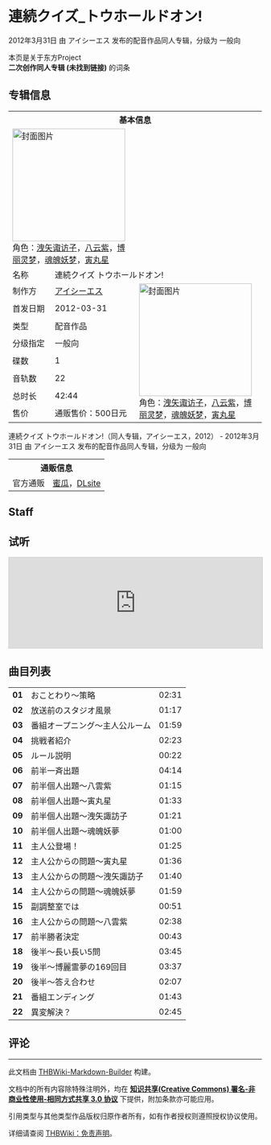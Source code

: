 # 連続クイズ_トウホールドオン!

<!-- source html: G:\repos\THBWiki-Markdown-Builder\THBWikiMarkdown\Temp\main\0\0d\ns0%3A%E9%80%A3%E7%B6%9A%E3%82%AF%E3%82%A4%E3%82%BA_%E3%83%88%E3%82%A6%E3%83%9B%E3%83%BC%E3%83%AB%E3%83%89%E3%82%AA%E3%83%B3%21.html -->

2012年3月31日 由 アイシーエス  发布的配音作品同人专辑，分级为 一般向

本页是关于东方Project  
 **二次创作同人专辑 (未找到链接)** 的词条
## 专辑信息

<table><tbody><tr><th colspan="3">基本信息</th></tr><tr><td class="cover-artwork-mobile" colspan="2"><a href="./文件-連続クイズ_トウホールドオン!封面.jpg.md" class="image" title="封面图片"><img alt="封面图片" src="https://upload.thwiki.cc/thumb/2/29/%E9%80%A3%E7%B6%9A%E3%82%AF%E3%82%A4%E3%82%BA_%E3%83%88%E3%82%A6%E3%83%9B%E3%83%BC%E3%83%AB%E3%83%89%E3%82%AA%E3%83%B3%21%E5%B0%81%E9%9D%A2.jpg/224px-%E9%80%A3%E7%B6%9A%E3%82%AF%E3%82%A4%E3%82%BA_%E3%83%88%E3%82%A6%E3%83%9B%E3%83%BC%E3%83%AB%E3%83%89%E3%82%AA%E3%83%B3%21%E5%B0%81%E9%9D%A2.jpg" decoding="async" loading="lazy" width="224" height="224" srcset="https://upload.thwiki.cc/thumb/2/29/%E9%80%A3%E7%B6%9A%E3%82%AF%E3%82%A4%E3%82%BA_%E3%83%88%E3%82%A6%E3%83%9B%E3%83%BC%E3%83%AB%E3%83%89%E3%82%AA%E3%83%B3%21%E5%B0%81%E9%9D%A2.jpg/336px-%E9%80%A3%E7%B6%9A%E3%82%AF%E3%82%A4%E3%82%BA_%E3%83%88%E3%82%A6%E3%83%9B%E3%83%BC%E3%83%AB%E3%83%89%E3%82%AA%E3%83%B3%21%E5%B0%81%E9%9D%A2.jpg 1.5x, https://upload.thwiki.cc/2/29/%E9%80%A3%E7%B6%9A%E3%82%AF%E3%82%A4%E3%82%BA_%E3%83%88%E3%82%A6%E3%83%9B%E3%83%BC%E3%83%AB%E3%83%89%E3%82%AA%E3%83%B3%21%E5%B0%81%E9%9D%A2.jpg 2x" data-file-width="420" data-file-height="420"></a><div class="cover-char">角色：<a href="./洩矢诹访子.md" title="洩矢诹访子">洩矢诹访子</a>，<a href="./八云紫.md" title="八云紫">八云紫</a>，<a href="./博丽灵梦.md" title="博丽灵梦">博丽灵梦</a>，<a href="./魂魄妖梦.md" title="魂魄妖梦">魂魄妖梦</a>，<a href="./寅丸星.md" title="寅丸星">寅丸星</a></div></td>
</tr><tr><td class="label">名称</td><td colspan="2"> 連続クイズ トウホールドオン! </td></tr><tr><td class="label">制作方</td><td><a href="./アイシーエス.md" title="アイシーエス">アイシーエス</a></td><td class="cover-artwork" rowspan="8" style="min-width:224px;"><a href="./文件-連続クイズ_トウホールドオン!封面.jpg.md" class="image" title="封面图片"><img alt="封面图片" src="https://upload.thwiki.cc/thumb/2/29/%E9%80%A3%E7%B6%9A%E3%82%AF%E3%82%A4%E3%82%BA_%E3%83%88%E3%82%A6%E3%83%9B%E3%83%BC%E3%83%AB%E3%83%89%E3%82%AA%E3%83%B3%21%E5%B0%81%E9%9D%A2.jpg/224px-%E9%80%A3%E7%B6%9A%E3%82%AF%E3%82%A4%E3%82%BA_%E3%83%88%E3%82%A6%E3%83%9B%E3%83%BC%E3%83%AB%E3%83%89%E3%82%AA%E3%83%B3%21%E5%B0%81%E9%9D%A2.jpg" decoding="async" loading="lazy" width="224" height="224" srcset="https://upload.thwiki.cc/thumb/2/29/%E9%80%A3%E7%B6%9A%E3%82%AF%E3%82%A4%E3%82%BA_%E3%83%88%E3%82%A6%E3%83%9B%E3%83%BC%E3%83%AB%E3%83%89%E3%82%AA%E3%83%B3%21%E5%B0%81%E9%9D%A2.jpg/336px-%E9%80%A3%E7%B6%9A%E3%82%AF%E3%82%A4%E3%82%BA_%E3%83%88%E3%82%A6%E3%83%9B%E3%83%BC%E3%83%AB%E3%83%89%E3%82%AA%E3%83%B3%21%E5%B0%81%E9%9D%A2.jpg 1.5x, https://upload.thwiki.cc/2/29/%E9%80%A3%E7%B6%9A%E3%82%AF%E3%82%A4%E3%82%BA_%E3%83%88%E3%82%A6%E3%83%9B%E3%83%BC%E3%83%AB%E3%83%89%E3%82%AA%E3%83%B3%21%E5%B0%81%E9%9D%A2.jpg 2x" data-file-width="420" data-file-height="420"></a><div class="cover-char">角色：<a href="./洩矢诹访子.md" title="洩矢诹访子">洩矢诹访子</a>，<a href="./八云紫.md" title="八云紫">八云紫</a>，<a href="./博丽灵梦.md" title="博丽灵梦">博丽灵梦</a>，<a href="./魂魄妖梦.md" title="魂魄妖梦">魂魄妖梦</a>，<a href="./寅丸星.md" title="寅丸星">寅丸星</a></div></td>
</tr><tr><td class="label">首发日期</td><td>2012-03-31</td></tr><tr><td class="label">类型</td><td>配音作品</td></tr><tr><td class="label">分级指定</td><td>一般向</td></tr><tr><td class="label">碟数</td><td>1</td></tr><tr><td class="label">音轨数</td><td>22</td></tr><tr><td class="label">总时长</td><td>42:44</td></tr><tr><td class="label">售价</td><td>通贩售价：500日元</td></tr></tbody></table>

連続クイズ トウホールドオン!（同人专辑，アイシーエス，2012） - 2012年3月31日 由 アイシーエス  发布的配音作品同人专辑，分级为 一般向

<table><tbody><tr><th colspan="3">通贩信息</th></tr><tr><td class="label">官方通贩</td><td colspan="2"><a rel="nofollow" class="external text" href="https://www.melonbooks.co.jp/detail/detail.php?product_id=962016">蜜瓜</a>，<a rel="nofollow" class="external text" href="http://www.dlsite.com/home/work/=/product_id/RJ093655.html">DLsite</a></td></tr></tbody></table>


## Staff
## 试听
  
<iframe width="100%" height="180" src="https://ext.nicovideo.jp/thumb/sm17313867" scrolling="no" style="border:solid 1px #CCC;" frameborder="0"><a href="http://www.nicovideo.jp/watch/sm17313867">,</a></iframe>

  

## 曲目列表

<table><tbody><tr><td id="1" class="info"><b>01</b></td><td id="おことわり～策略" colspan="2" class="title">おことわり～策略<span class="thcsearchlinks"><a rel="nofollow" class="external text" href="https://cd.thwiki.cc?&amp;fromwiki=連続クイズ_トウホールドオン!"><span title="搜索相似同人曲"></span></a></span></td><td class="time">02:31</td></tr>
<tr><td id="2" class="info"><b>02</b></td><td id="放送前のスタジオ風景" colspan="2" class="title">放送前のスタジオ風景<span class="thcsearchlinks"><a rel="nofollow" class="external text" href="https://cd.thwiki.cc?&amp;fromwiki=連続クイズ_トウホールドオン!"><span title="搜索相似同人曲"></span></a></span></td><td class="time">01:17</td></tr>
<tr><td id="3" class="info"><b>03</b></td><td id="番組オープニング～主人公ルーム" colspan="2" class="title">番組オープニング～主人公ルーム<span class="thcsearchlinks"><a rel="nofollow" class="external text" href="https://cd.thwiki.cc?&amp;fromwiki=連続クイズ_トウホールドオン!"><span title="搜索相似同人曲"></span></a></span></td><td class="time">01:59</td></tr>
<tr><td id="4" class="info"><b>04</b></td><td id="挑戦者紹介" colspan="2" class="title">挑戦者紹介<span class="thcsearchlinks"><a rel="nofollow" class="external text" href="https://cd.thwiki.cc?&amp;fromwiki=連続クイズ_トウホールドオン!"><span title="搜索相似同人曲"></span></a></span></td><td class="time">02:23</td></tr>
<tr><td id="5" class="info"><b>05</b></td><td id="ルール説明" colspan="2" class="title">ルール説明<span class="thcsearchlinks"><a rel="nofollow" class="external text" href="https://cd.thwiki.cc?&amp;fromwiki=連続クイズ_トウホールドオン!"><span title="搜索相似同人曲"></span></a></span></td><td class="time">00:22</td></tr>
<tr><td id="6" class="info"><b>06</b></td><td id="前半一斉出題" colspan="2" class="title">前半一斉出題<span class="thcsearchlinks"><a rel="nofollow" class="external text" href="https://cd.thwiki.cc?&amp;fromwiki=連続クイズ_トウホールドオン!"><span title="搜索相似同人曲"></span></a></span></td><td class="time">04:14</td></tr>
<tr><td id="7" class="info"><b>07</b></td><td id="前半個人出題～八雲紫" colspan="2" class="title">前半個人出題～八雲紫<span class="thcsearchlinks"><a rel="nofollow" class="external text" href="https://cd.thwiki.cc?&amp;fromwiki=連続クイズ_トウホールドオン!"><span title="搜索相似同人曲"></span></a></span></td><td class="time">01:15</td></tr>
<tr><td id="8" class="info"><b>08</b></td><td id="前半個人出題～寅丸星" colspan="2" class="title">前半個人出題～寅丸星<span class="thcsearchlinks"><a rel="nofollow" class="external text" href="https://cd.thwiki.cc?&amp;fromwiki=連続クイズ_トウホールドオン!"><span title="搜索相似同人曲"></span></a></span></td><td class="time">01:33</td></tr>
<tr><td id="9" class="info"><b>09</b></td><td id="前半個人出題～洩矢諏訪子" colspan="2" class="title">前半個人出題～洩矢諏訪子<span class="thcsearchlinks"><a rel="nofollow" class="external text" href="https://cd.thwiki.cc?&amp;fromwiki=連続クイズ_トウホールドオン!"><span title="搜索相似同人曲"></span></a></span></td><td class="time">01:21</td></tr>
<tr><td id="10" class="info"><b>10</b></td><td id="前半個人出題～魂魄妖夢" colspan="2" class="title">前半個人出題～魂魄妖夢<span class="thcsearchlinks"><a rel="nofollow" class="external text" href="https://cd.thwiki.cc?&amp;fromwiki=連続クイズ_トウホールドオン!"><span title="搜索相似同人曲"></span></a></span></td><td class="time">01:00</td></tr>
<tr><td id="11" class="info"><b>11</b></td><td id="主人公登場！" colspan="2" class="title">主人公登場！<span class="thcsearchlinks"><a rel="nofollow" class="external text" href="https://cd.thwiki.cc?&amp;fromwiki=連続クイズ_トウホールドオン!"><span title="搜索相似同人曲"></span></a></span></td><td class="time">01:25</td></tr>
<tr><td id="12" class="info"><b>12</b></td><td id="主人公からの問題～寅丸星" colspan="2" class="title">主人公からの問題～寅丸星<span class="thcsearchlinks"><a rel="nofollow" class="external text" href="https://cd.thwiki.cc?&amp;fromwiki=連続クイズ_トウホールドオン!"><span title="搜索相似同人曲"></span></a></span></td><td class="time">01:36</td></tr>
<tr><td id="13" class="info"><b>13</b></td><td id="主人公からの問題～洩矢諏訪子" colspan="2" class="title">主人公からの問題～洩矢諏訪子<span class="thcsearchlinks"><a rel="nofollow" class="external text" href="https://cd.thwiki.cc?&amp;fromwiki=連続クイズ_トウホールドオン!"><span title="搜索相似同人曲"></span></a></span></td><td class="time">01:40</td></tr>
<tr><td id="14" class="info"><b>14</b></td><td id="主人公からの問題～魂魄妖夢" colspan="2" class="title">主人公からの問題～魂魄妖夢<span class="thcsearchlinks"><a rel="nofollow" class="external text" href="https://cd.thwiki.cc?&amp;fromwiki=連続クイズ_トウホールドオン!"><span title="搜索相似同人曲"></span></a></span></td><td class="time">01:59</td></tr>
<tr><td id="15" class="info"><b>15</b></td><td id="副調整室では" colspan="2" class="title">副調整室では<span class="thcsearchlinks"><a rel="nofollow" class="external text" href="https://cd.thwiki.cc?&amp;fromwiki=連続クイズ_トウホールドオン!"><span title="搜索相似同人曲"></span></a></span></td><td class="time">00:51</td></tr>
<tr><td id="16" class="info"><b>16</b></td><td id="主人公からの問題～八雲紫" colspan="2" class="title">主人公からの問題～八雲紫<span class="thcsearchlinks"><a rel="nofollow" class="external text" href="https://cd.thwiki.cc?&amp;fromwiki=連続クイズ_トウホールドオン!"><span title="搜索相似同人曲"></span></a></span></td><td class="time">02:38</td></tr>
<tr><td id="17" class="info"><b>17</b></td><td id="前半勝者決定" colspan="2" class="title">前半勝者決定<span class="thcsearchlinks"><a rel="nofollow" class="external text" href="https://cd.thwiki.cc?&amp;fromwiki=連続クイズ_トウホールドオン!"><span title="搜索相似同人曲"></span></a></span></td><td class="time">00:43</td></tr>
<tr><td id="18" class="info"><b>18</b></td><td id="後半～長い長い5問" colspan="2" class="title">後半～長い長い5問<span class="thcsearchlinks"><a rel="nofollow" class="external text" href="https://cd.thwiki.cc?&amp;fromwiki=連続クイズ_トウホールドオン!"><span title="搜索相似同人曲"></span></a></span></td><td class="time">03:45</td></tr>
<tr><td id="19" class="info"><b>19</b></td><td id="後半～博麗霊夢の169回目" colspan="2" class="title">後半～博麗霊夢の169回目<span class="thcsearchlinks"><a rel="nofollow" class="external text" href="https://cd.thwiki.cc?&amp;fromwiki=連続クイズ_トウホールドオン!"><span title="搜索相似同人曲"></span></a></span></td><td class="time">03:37</td></tr>
<tr><td id="20" class="info"><b>20</b></td><td id="後半～答え合わせ" colspan="2" class="title">後半～答え合わせ<span class="thcsearchlinks"><a rel="nofollow" class="external text" href="https://cd.thwiki.cc?&amp;fromwiki=連続クイズ_トウホールドオン!"><span title="搜索相似同人曲"></span></a></span></td><td class="time">02:07</td></tr>
<tr><td id="21" class="info"><b>21</b></td><td id="番組エンディング" colspan="2" class="title">番組エンディング<span class="thcsearchlinks"><a rel="nofollow" class="external text" href="https://cd.thwiki.cc?&amp;fromwiki=連続クイズ_トウホールドオン!"><span title="搜索相似同人曲"></span></a></span></td><td class="time">01:43</td></tr>
<tr><td id="22" class="info"><b>22</b></td><td id="異変解決？" colspan="2" class="title">異変解決？<span class="thcsearchlinks"><a rel="nofollow" class="external text" href="https://cd.thwiki.cc?&amp;fromwiki=連続クイズ_トウホールドオン!"><span title="搜索相似同人曲"></span></a></span></td><td class="time">02:45</td></tr></tbody></table>


## 评论




---

此文档由 [THBWiki-Markdown-Builder](https://github.com/Delsin-Yu/THBWiki-Markdown-Builder) 构建。

文档中的所有内容除特殊注明外，均在 [**知识共享(Creative Commons) 署名-非商业性使用-相同方式共享 3.0 协议**](https://creativecommons.org/licenses/by-sa/3.0/deed.zh-hans) 下提供，附加条款亦可能应用。

引用类型与其他类型作品版权归原作者所有，如有作者授权则遵照授权协议使用。

详细请查阅 [THBWiki：免责声明](https://thbwiki.cc/THBWiki:%E5%85%8D%E8%B4%A3%E5%A3%B0%E6%98%8E)。

